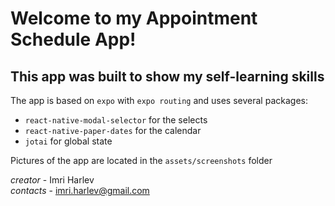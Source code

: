 # Welcome to my Appointment Schedule App!
## This app was built to show my self-learning skills
The app is based on `expo` with `expo routing` and uses several packages:
- `react-native-modal-selector` for the selects
- `react-native-paper-dates` for the calendar
- `jotai` for global state
  
Pictures of the app are located in the `assets/screenshots` folder<br />

*creator* - Imri Harlev<br />
*contacts* - imri.harlev@gmail.com<br />
